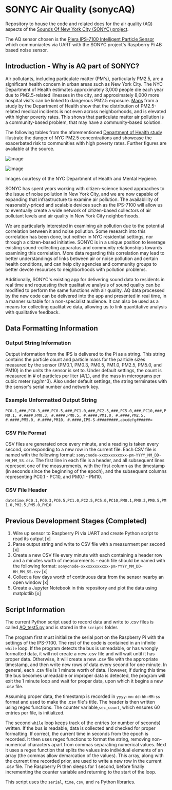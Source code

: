 # SONYC Air Quality (sonycAQ)
Repository to house the code and related docs for the air quality (AQ) aspects of the [Sounds Of New York City (SONYC) project](https://wp.nyu.edu/sonyc).

The AQ sensor chosen is the [Piera IPS-7100 Intelligent Particle Sensor](https://www.pierasystems.com/products/piera-7100-intelligent-particle-sensor) which communiactes via UART with the SONYC project's Raspberry Pi 4B based noise sensor.


## Introduction - Why is AQ part of SONYC?
Air pollutants, including particulate matter (PM's), particularly PM2.5, are a significant health concern in urban areas such as New York City. The NYC Department of Health estimates approximately 3,000 people die each year due to PM2.5-related illnesses in the city, and approximately 8,000 more hospital visits can be linked to dangerous PM2.5 exposure. [Maps](https://www1.nyc.gov/assets/doh/downloads/pdf/eode/eode-air-quality-impact.pdf) from a study by the Department of Health show that the distribution of PM2.5-related medical incidents is not even across neighborhoods, and is elevated with higher poverty rates. This shows that particulate matter air pollution is a community-based problem, that may have a community-based solution.

The following tables from the aforementioned [Department of Health study](https://www1.nyc.gov/assets/doh/downloads/pdf/eode/eode-air-quality-impact.pdf) illustrate the danger of NYC PM2.5 concentrations and showcase the exacerbated risk to communities with high poverty rates. Further figures are available at the source.

![image](https://user-images.githubusercontent.com/86373439/128933800-203ed878-9706-475b-8545-4675aa4cc693.png)

![image](https://user-images.githubusercontent.com/86373439/128934092-9049ec9c-7452-40d1-ad3f-a3150b4776e7.png)

Images courtesy of the NYC Department of Health and Mental Hygiene.

SONYC has spent years working with citizen-science based approaches to the issue of noise pollution in New York City, and we are now capable of expanding that infrastructure to examine air pollution. The availablility of reasonably-priced and scalable devices such as the IPS-7100 will allow us to eventually create a wide network of citizen-based  collectors of air pollutant levels and air quality in New York City neighborhoods.

We are particularly interested in examining air pollution due to the potential correlation between it and noise pollution. Some research into this correlation has been done, but neither in NYC residential settings, nor through a citizen-based initiative. SONYC is in a unique position to leverage existing sound-collecting apparatus and community relationships towards examining this correlation. More data regarding this correlation may lead to better understandings of links between air or noise pollution and certain health conditions, and can help city agencies and community groups to better devote resources to neighborhoods with pollution problems.

Additionally, SONYC's existing app for delivering sound data to residents in real time and requesting their qualitative analysis of sound quality can be modified to perform the same functions with air quality. AQ data processed by the new code can be delivered into the app and presented in real time, in a manner suitable for a non-specialist audience. It can also be used as a means for collecting qualitative data, allowing us to link quantitative analysis with qualitative feedback.


## Data Formatting Information

### Output String Information
Output information from the IPS is delivered to the Pi as a string. This string contains the particle count and particle mass for the particle sizes measured by the sensor (PM0.1, PM0.3, PM0.5, PM1.0, PM2.5, PM5.0, and PM10) in the units the sensor is set to. Under default settings, the count is measured in # of particles per liter (#/L), and the mass in micrograms per cubic meter (ug/m^3). Also under default settings, the string terminates with the sensor's serial number and network key.

### Example Unformatted Output String
`PC0.1,###,PC0.3,###,PC0.5,###,PC1.0,###,PC2.5,###,PC5.0,###,PC10,###,PM0.1, #.####,PM0.3, #.####,PM0.5, #.####,PM1.0, #.####,PM2.5, #.####,PM5.0, #.####,PM10, #.####,IPS-S-#########,abcdefg######=`

### CSV File Format
CSV files are generated once every minute, and a reading is taken every second, corresponding to a new row in the current file. Each CSV file is named with the following format: `sonycnode-xxxxxxxxxxxx-pm-YYYY_MM_DD-HH_MM_SS.csv`. The first line in each file is a header, and all subsequent lines represent one of the measurements, with the first column as the timestamp (in seconds since the beginning of the epoch), and the subsequent columns representing PC0.1 - PC10, and PM0.1 - PM10.

### CSV File Header
`datetime,PC0.1,PC0.3,PC0.5,PC1.0,PC2.5,PC5.0,PC10,PM0.1,PM0.3,PM0.5,PM1.0,PM2.5,PM5.0,PM10`


## Previous Development Stages (Completed)

1. Wire up sensor to Raspberry Pi via UART and create Python script to read its output [x]
2. Parse output string and write to CSV file with a measurment per second [x]
3. Create a new CSV file every minute with each containing a header row and a minutes worth of measurements - each file should be named with the following format: `sonycnode-xxxxxxxxxxxx-pm-YYYY_MM_DD-HH_MM_SS.csv` [x]
4. Collect a few days worth of continuous data from the sensor nearby an open window [x]
5. Create a Jupyter Notebook in this repository and plot the data using matplotlib [x]


## Script Information

The current Python script used to record data and write to .csv files is called [AQ_test5.py](https://github.com/sonyc-project/sonycAQ/blob/main/scripts/AQ_test5.py) and is stored in the `scripts` folder.

The program first must initialize the serial port on the Raspberry Pi with the settings of the IPS-7100. The rest of the code is contained in an infinite `while` loop. If the program detects the bus is unreadable, or has wrongly formatted data, it will not create a new .csv file and will wait until it has proper data. Otherwise, it will create a new .csv file with the appropriate timestamp, and then write new rows of data every second for one minute. In general, each .csv file is 1 minute worth of data. However, if during this time the bus becomes unreadable or improper data is detected, the program will exit the 1 minute loop and wait for proper data, upon which it begins a new .csv file.

Assuming proper data, the timestamp is recorded in `yyyy-mm-dd-hh-MM-ss` format and used to make the .csv file's title. The header is then written using regex functions. The counter variable,`sec_count`, which ensures 60 entries per file, is initialized.

The second `while` loop keeps track of the entries (or number of seconds) written. If the bus is readable, data is collected and checked for proper formatting. If correct, the current time in seconds from the epoch is recorded. It then uses regex functions to format the string, removing non-numerical characters apart from commas separating numerical values. Next it uses a regex function that splits the values into individual elements of an array (the commas allow demarcation of the values). This array, along with the current time recorded prior, are used to write a new row in the current .csv file. The Raspberry Pi then sleeps for 1 second, before finally incrementing the counter variable and returning to the start of the loop.

This script uses the `serial`, `time`, `csv`, and `re` Python libraries. 
